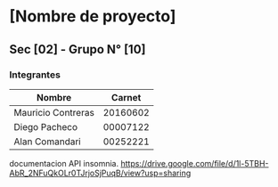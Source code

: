 # [Nombre de proyecto]

## Sec [02] - Grupo N° [10]

### Integrantes

| Nombre                 | Carnet        |
| -------------          | ------------- |
| Mauricio Contreras     |    20160602   |
| Diego Pacheco          |    00007122   |
| Alan Comandari         |    00252221   |

documentacion API insomnia.
https://drive.google.com/file/d/1l-5TBH-AbR_2NFuQkOLr0TJrjoSjPuqB/view?usp=sharing
